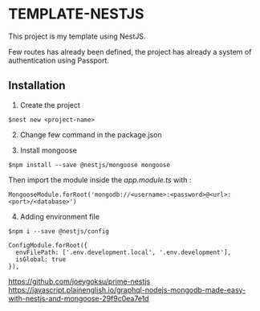 # TEMPLATE-NESTJS

This project is my template using NestJS.

Few routes has already been defined, the project has already a system of authentication using Passport.

## Installation

1. Create the project

```
$nest new <project-name>
```

2. Change few command in the package.json

3. Install mongoose

```
$npm install --save @nestjs/mongoose mongoose
```

Then import the module inside the *app.module.ts* with :

```
MongooseModule.forRoot('mongodb://<username>:<password>@<url>:<port>/<database>')
```

4. Adding environment file

```
$npm i --save @nestjs/config
```

```
ConfigModule.forRoot({
  envFilePath: ['.env.development.local', '.env.development'],
  isGlobal: true
}),
```

https://github.com/joeygoksu/prime-nestjs
https://javascript.plainenglish.io/graphql-nodejs-mongodb-made-easy-with-nestjs-and-mongoose-29f9c0ea7e1d
